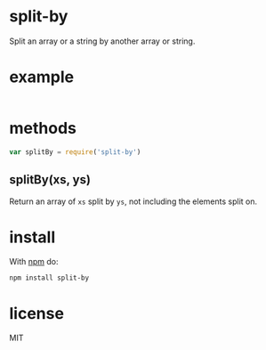 split-by
========

Split an array or a string by another array or string.

example
=======

``` js
```

methods
=======

``` js
var splitBy = require('split-by')
```

splitBy(xs, ys)
---------------

Return an array of `xs` split by `ys`, not including the elements split on.

install
=======

With [npm](http://npmjs.org) do:

```
npm install split-by
```

license
=======

MIT
